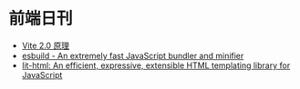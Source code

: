 # 前端日刊

* [Vite 2.0 原理](https://juejin.cn/post/6932367804108800007)
* [esbuild - An extremely fast JavaScript bundler and minifier](https://github.com/evanw/esbuild)
* [lit-html: An efficient, expressive, extensible HTML templating library for JavaScript](https://lit-html.polymer-project.org/)
